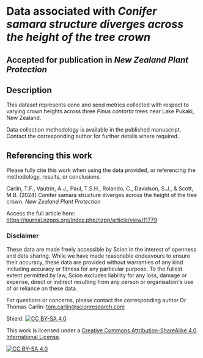 # Data associated with _Conifer samara structure diverges across the height of the tree crown_ 
## Accepted for publication in _New Zealand Plant Protection_

## Description

This dataset represents cone and seed metrics collected with respect to varying crown heights across three _Pinus contorta_ trees near Lake Pukaki, New Zealand.

Data collection methodology is available in the published manuscript. Contact the corresponding author for further details where required.

## Referencing this work

Please fully cite this work when using the data provided, or referencing the methodology, results, or conclusions.

Carlin, T.F., Vautrin, A.J., Paul, T.S.H., Rolando, C., Davidson, S.J., & Scott, M.B. (2024) Conifer samara structure diverges across the height of the tree crown. _New Zealand Plant Protection_

Access the full article here: https://journal.nzpps.org/index.php/nzpp/article/view/11779

### Disclaimer

These data are made freely accessible by Scion in the interest of openness and data sharing. While we have made reasonable endeavours to ensure their accuracy, these data are provided without warranties of any kind including accuracy or fitness for any particular purpose. To the fullest extent permitted by law, Scion excludes liability for any loss, damage or expense, direct or indirect resulting from any person or organisation's use of or reliance on these data.

For questions or concerns, please contact the corresponding author Dr Thomas Carlin: tom.carlin@scionresearch.com

Shield: [![CC BY-SA 4.0][cc-by-sa-shield]][cc-by-sa]

This work is licensed under a
[Creative Commons Attribution-ShareAlike 4.0 International License][cc-by-sa].

[![CC BY-SA 4.0][cc-by-sa-image]][cc-by-sa]

[cc-by-sa]: http://creativecommons.org/licenses/by-sa/4.0/
[cc-by-sa-image]: https://licensebuttons.net/l/by-sa/4.0/88x31.png
[cc-by-sa-shield]: https://img.shields.io/badge/License-CC%20BY--SA%204.0-lightgrey.svg
